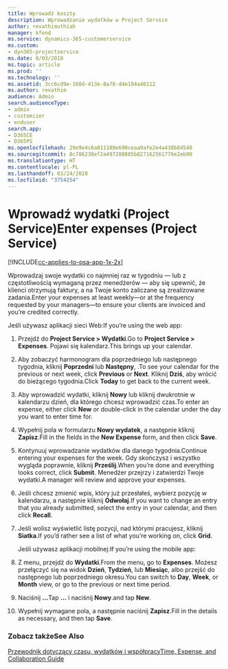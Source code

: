 ```yaml
---
title: Wprowadź koszty
description: Wprowadzanie wydatków w Project Service
author: revathimuthiah
manager: kfend
ms.service: dynamics-365-customerservice
ms.custom:
- dyn365-projectservice
ms.date: 8/03/2018
ms.topic: article
ms.prod: ''
ms.technology: ''
ms.assetid: 3cc6cd9e-160d-413e-8a78-d4e194a46112
ms.author: revathim
audience: Admin
search.audienceType:
- admin
- customizer
- enduser
search.app:
- D365CE
- D365PS
ms.openlocfilehash: 29e9e4c6a011180e690ceaa0afe2e4a438b84548
ms.sourcegitcommit: 8c786230ef2a497280885b827162561776e2eb00
ms.translationtype: HT
ms.contentlocale: pl-PL
ms.lasthandoff: 03/24/2020
ms.locfileid: "3754254"
---
```

# <a name="enter-expenses-project-service"></a><span data-ttu-id="af87b-103">Wprowadź wydatki (Project Service)</span><span class="sxs-lookup"><span data-stu-id="af87b-103">Enter expenses (Project Service)</span></span>

[!INCLUDE[cc-applies-to-psa-app-1x-2x](../includes/cc-applies-to-psa-app-1x-2x.md)]

<span data-ttu-id="af87b-104">Wprowadzaj swoje wydatki co najmniej raz w tygodniu — lub z częstotliwością wymaganą przez menedżerów — aby się upewnić, że klienci otrzymują faktury, a na Twoje konto zaliczane są zrealizowane zadania.</span><span class="sxs-lookup"><span data-stu-id="af87b-104">Enter your expenses at least weekly—or at the frequency requested by your managers—to ensure your clients are invoiced and you’re credited correctly.</span></span>  
  
 <span data-ttu-id="af87b-105">Jeśli używasz aplikacji sieci Web:</span><span class="sxs-lookup"><span data-stu-id="af87b-105">If you’re using the web app:</span></span>  
  
1. <span data-ttu-id="af87b-106">Przejdź do **Project Service > Wydatki**.</span><span class="sxs-lookup"><span data-stu-id="af87b-106">Go to **Project Service > Expenses**.</span></span> <span data-ttu-id="af87b-107">Pojawi się kalendarz.</span><span class="sxs-lookup"><span data-stu-id="af87b-107">This brings up your calendar.</span></span>  
  
2. <span data-ttu-id="af87b-108">Aby zobaczyć harmonogram dla poprzedniego lub następnego tygodnia, kliknij **Poprzedni** lub **Następny**, .</span><span class="sxs-lookup"><span data-stu-id="af87b-108">To see your calendar for the previous or next week, click **Previous** or **Next**.</span></span> <span data-ttu-id="af87b-109">Kliknij **Dziś**, aby wrócić do bieżącego tygodnia.</span><span class="sxs-lookup"><span data-stu-id="af87b-109">Click **Today** to get back to the current week.</span></span>  
  
3. <span data-ttu-id="af87b-110">Aby wprowadzić wydatki, kliknij **Nowy** lub kliknij dwukrotnie w kalendarzu dzień, dla którego chcesz wprowadzić czas.</span><span class="sxs-lookup"><span data-stu-id="af87b-110">To enter an expense, either click **New** or double-click in the calendar under the day you want to enter time for.</span></span>  
  
4. <span data-ttu-id="af87b-111">Wypełnij pola w formularzu **Nowy wydatek**, a następnie kliknij **Zapisz**.</span><span class="sxs-lookup"><span data-stu-id="af87b-111">Fill in the fields in the **New Expense** form, and then click **Save**.</span></span>  
  
5. <span data-ttu-id="af87b-112">Kontynuuj wprowadzanie wydatków dla danego tygodnia.</span><span class="sxs-lookup"><span data-stu-id="af87b-112">Continue entering your expenses for the week.</span></span> <span data-ttu-id="af87b-113">Gdy skończysz i wszystko wygląda poprawnie, kliknij **Prześlij**.</span><span class="sxs-lookup"><span data-stu-id="af87b-113">When you’re done and everything looks correct, click **Submit**.</span></span> <span data-ttu-id="af87b-114">Menedżer przejrzy i zatwierdzi Twoje wydatki.</span><span class="sxs-lookup"><span data-stu-id="af87b-114">A manager will review and approve your expenses.</span></span>  
  
6. <span data-ttu-id="af87b-115">Jeśli chcesz zmienić wpis, który już przesłałeś, wybierz pozycję w kalendarzu, a następnie kliknij **Odwołaj**.</span><span class="sxs-lookup"><span data-stu-id="af87b-115">If you want to change an entry that you already submitted, select the entry in your calendar, and then click **Recall**.</span></span>  
  
7. <span data-ttu-id="af87b-116">Jeśli wolisz wyświetlić listę pozycji, nad którymi pracujesz, kliknij **Siatka**.</span><span class="sxs-lookup"><span data-stu-id="af87b-116">If you’d rather see a list of what you’re working on, click **Grid**.</span></span>  
  
   <span data-ttu-id="af87b-117">Jeśli używasz aplikacji mobilnej:</span><span class="sxs-lookup"><span data-stu-id="af87b-117">If you’re using the mobile app:</span></span>  
  
8. <span data-ttu-id="af87b-118">Z menu, przejdź do **Wydatki**.</span><span class="sxs-lookup"><span data-stu-id="af87b-118">From the menu, go to **Expenses**.</span></span>     <span data-ttu-id="af87b-119">Możesz przełączyć się na widok **Dzień**, **Tydzień**, lub **Miesiąc**, albo przejść do następnego lub poprzedniego okresu.</span><span class="sxs-lookup"><span data-stu-id="af87b-119">You can switch to **Day**, **Week**, or **Month** view, or go to the previous or next time period.</span></span>  
  
9. <span data-ttu-id="af87b-120">Naciśnij **…**</span><span class="sxs-lookup"><span data-stu-id="af87b-120">Tap **…**</span></span> <span data-ttu-id="af87b-121">i naciśnij **Nowy**.</span><span class="sxs-lookup"><span data-stu-id="af87b-121">and tap **New**.</span></span>  
  
10. <span data-ttu-id="af87b-122">Wypełnij wymagane pola, a następnie naciśnij **Zapisz**.</span><span class="sxs-lookup"><span data-stu-id="af87b-122">Fill in the details as necessary, and then tap **Save**.</span></span>  
  
### <a name="see-also"></a><span data-ttu-id="af87b-123">Zobacz także</span><span class="sxs-lookup"><span data-stu-id="af87b-123">See Also</span></span>  
 [<span data-ttu-id="af87b-124">Przewodnik dotyczący czasu, wydatków i współpracy</span><span class="sxs-lookup"><span data-stu-id="af87b-124">Time, Expense, and Collaboration Guide</span></span>](../project-service/time-expense-collaboration-guide.md)
